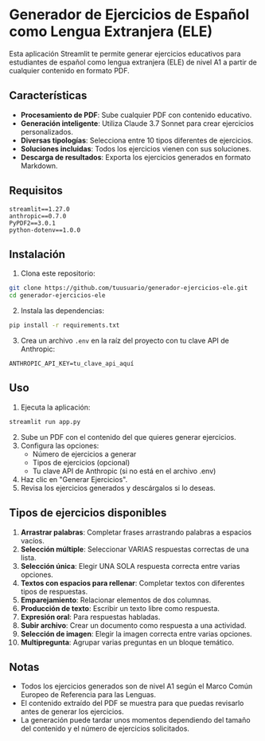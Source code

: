 # Generador de Ejercicios de Español como Lengua Extranjera (ELE)

Esta aplicación Streamlit te permite generar ejercicios educativos para estudiantes de español como lengua extranjera (ELE) de nivel A1 a partir de cualquier contenido en formato PDF.

## Características

- **Procesamiento de PDF**: Sube cualquier PDF con contenido educativo.
- **Generación inteligente**: Utiliza Claude 3.7 Sonnet para crear ejercicios personalizados.
- **Diversas tipologías**: Selecciona entre 10 tipos diferentes de ejercicios.
- **Soluciones incluidas**: Todos los ejercicios vienen con sus soluciones.
- **Descarga de resultados**: Exporta los ejercicios generados en formato Markdown.

## Requisitos

```
streamlit==1.27.0
anthropic==0.7.0
PyPDF2==3.0.1
python-dotenv==1.0.0
```

## Instalación

1. Clona este repositorio:
```bash
git clone https://github.com/tuusuario/generador-ejercicios-ele.git
cd generador-ejercicios-ele
```

2. Instala las dependencias:
```bash
pip install -r requirements.txt
```

3. Crea un archivo `.env` en la raíz del proyecto con tu clave API de Anthropic:
```
ANTHROPIC_API_KEY=tu_clave_api_aquí
```

## Uso

1. Ejecuta la aplicación:
```bash
streamlit run app.py
```

2. Sube un PDF con el contenido del que quieres generar ejercicios.
3. Configura las opciones:
   - Número de ejercicios a generar
   - Tipos de ejercicios (opcional)
   - Tu clave API de Anthropic (si no está en el archivo .env)
4. Haz clic en "Generar Ejercicios".
5. Revisa los ejercicios generados y descárgalos si lo deseas.

## Tipos de ejercicios disponibles

1. **Arrastrar palabras**: Completar frases arrastrando palabras a espacios vacíos.
2. **Selección múltiple**: Seleccionar VARIAS respuestas correctas de una lista.
3. **Selección única**: Elegir UNA SOLA respuesta correcta entre varias opciones.
4. **Textos con espacios para rellenar**: Completar textos con diferentes tipos de respuestas.
5. **Emparejamiento**: Relacionar elementos de dos columnas.
6. **Producción de texto**: Escribir un texto libre como respuesta.
7. **Expresión oral**: Para respuestas habladas.
8. **Subir archivo**: Crear un documento como respuesta a una actividad.
9. **Selección de imagen**: Elegir la imagen correcta entre varias opciones.
10. **Multipregunta**: Agrupar varias preguntas en un bloque temático.

## Notas

- Todos los ejercicios generados son de nivel A1 según el Marco Común Europeo de Referencia para las Lenguas.
- El contenido extraído del PDF se muestra para que puedas revisarlo antes de generar los ejercicios.
- La generación puede tardar unos momentos dependiendo del tamaño del contenido y el número de ejercicios solicitados.
